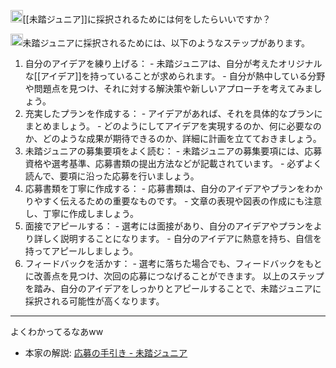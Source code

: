 
<img src='https://scrapbox.io/api/pages/nishio/nishio/icon' alt='nishio.icon' height="19.5"/>[[未踏ジュニア]]に採択されるためには何をしたらいいですか？

<img src='https://scrapbox.io/api/pages/nishio/GPT/icon' alt='GPT.icon' height="19.5"/>未踏ジュニアに採択されるためには、以下のようなステップがあります。
1. 自分のアイデアを練り上げる：
        - 未踏ジュニアは、自分が考えたオリジナルな[[アイデア]]を持っていることが求められます。
        - 自分が熱中している分野や問題点を見つけ、それに対する解決策や新しいアプローチを考えてみましょう。
2. 充実したプランを作成する：
        - アイデアがあれば、それを具体的なプランにまとめましょう。
        - どのようにしてアイデアを実現するのか、何に必要なのか、どのような成果が期待できるのか、詳細に計画を立てておきましょう。
3. 未踏ジュニアの募集要項をよく読む：
        - 未踏ジュニアの募集要項には、応募資格や選考基準、応募書類の提出方法などが記載されています。
        - 必ずよく読んで、要項に沿った応募を行いましょう。
4. 応募書類を丁寧に作成する：
        - 応募書類は、自分のアイデアやプランをわかりやすく伝えるための重要なものです。
        - 文章の表現や図表の作成にも注意し、丁寧に作成しましょう。
5. 面接でアピールする：
        - 選考には面接があり、自分のアイデアやプランをより詳しく説明することになります。
        - 自分のアイデアに熱意を持ち、自信を持ってアピールしましょう。
6. フィードバックを活かす：
        - 選考に落ちた場合でも、フィードバックをもとに改善点を見つけ、次回の応募につなげることができます。
以上のステップを踏み、自分のアイデアをしっかりとアピールすることで、未踏ジュニアに採択される可能性が高くなります。
-----

よくわかってるなあww
- 本家の解説: [応募の手引き - 未踏ジュニア](https://jr.mitou.org/guideline)
